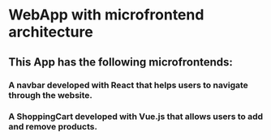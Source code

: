 # WebApp with microfrontend architecture

## This App has the following microfrontends:

### A navbar developed with React that helps users to navigate through the website.

### A ShoppingCart developed with Vue.js that allows users to add and remove products.
